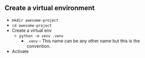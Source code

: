 ## Create a virtual environment
- `mkdir awesome-project`
- `cd awesome-project`
- Create a virtual env
	- `python -m venv .venv`
		- `.venv` - This name can be any other name but this is the convention.
- Activate 
